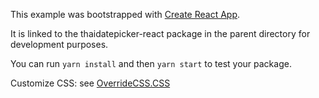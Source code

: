 This example was bootstrapped with [Create React App](https://github.com/facebook/create-react-app).

It is linked to the thaidatepicker-react package in the parent directory for development purposes.

You can run `yarn install` and then `yarn start` to test your package.

Customize CSS:
see [OverrideCSS.CSS](./src/OverrideCSS.css)